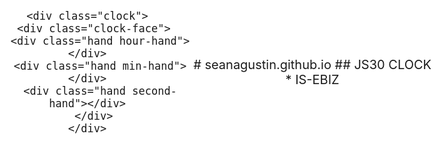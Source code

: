 
<html lang="en">
<head>
  <meta charset="UTF-8">
  <title>JS + CSS Clock</title>
</head>
<body>


    <div class="clock">
      <div class="clock-face">
        <div class="hand hour-hand"></div>
        <div class="hand min-hand"></div>
        <div class="hand second-hand"></div>
      </div>
    </div>


  <style>
        html {
      background:url(http://unsplash.it/0?image=703);
      background-size:cover;
      font-family:'helvetica neue';
      text-align: center;
      font-size: 10px;
    }

    body {
      margin: 0;
      font-size: 2rem;
      display:flex;
      flex:1;
      min-height: 100vh;
      align-items: center;
    }

    .clock {
      width: 40rem;
      height: 40rem;
      border:20px solid transparent;
      border-radius:50%;
      margin:50px auto;
      position: relative;
      padding:2rem;
      box-shadow:
        0 0 0 4px rgba(0,0,0,0.1),
        inset 0 0 0 3px #EFEFEF,
        inset 0 0 10px black,
        0 0 10px rgba(0,0,0,0.2);
    }

    .clock-face {
      position: relative;
      width: 100%;
      height: 100%;
      transform: translateY(-3px); /* account for the height of the clock hands */
    }

    .hand {
      width:50%;
      height:6px;
      background:#333;
      position: absolute;
      top:50%;
      transform-origin: 100%;
      transform: rotate(90deg);
      transition: all 0.05s;
      transition-timing-function: cubic-bezier(0.1, 2.7, 0.58, 1);
    }
.spacer{
  margin-top:100px;
}
</style>

<script>
  const secondHand = document.querySelector('.second-hand');
  const minsHand = document.querySelector('.min-hand');
  const hourHand = document.querySelector('.hour-hand');

  function setDate() {
    const now = new Date();

    const seconds = now.getSeconds();
    const secondsDegrees = ((seconds / 60) * 360) + 90;
    secondHand.style.transform = `rotate(${secondsDegrees}deg)`;

    const mins = now.getMinutes();
    const minsDegrees = ((mins / 60) * 360) + ((seconds/60)*6) + 90;
    minsHand.style.transform = `rotate(${minsDegrees}deg)`;

    const hour = now.getHours();
    const hourDegrees = ((hour / 12) * 360) + ((mins/60)*30) + 90;
    hourHand.style.transform = `rotate(${hourDegrees}deg)`;
  }

  setInterval(setDate, 1000);

  setDate();

</script>
</body>
</html>
# seanagustin.github.io 
## JS30 CLOCK
* IS-EBIZ

